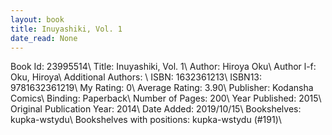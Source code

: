 ```yaml
---
layout: book
title: Inuyashiki, Vol. 1
date_read: None
---
```


Book Id: 23995514\ 
Title: Inuyashiki, Vol. 1\ 
Author: Hiroya Oku\ 
Author l-f: Oku, Hiroya\ 
Additional Authors: \ 
ISBN: 1632361213\ 
ISBN13: 9781632361219\ 
My Rating: 0\ 
Average Rating: 3.90\ 
Publisher: Kodansha Comics\ 
Binding: Paperback\ 
Number of Pages: 200\ 
Year Published: 2015\ 
Original Publication Year: 2014\ 
Date Added: 2019/10/15\ 
Bookshelves: kupka-wstydu\ 
Bookshelves with positions: kupka-wstydu (#191)\ 

